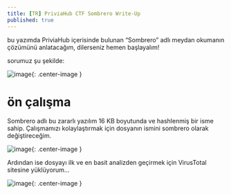 ```yaml
---
title: [TR] PriviaHub CTF Sombrero Write-Up
published: true
---
```


bu yazımda PriviaHub içerisinde bulunan “Sombrero” adlı meydan okumanın çözümünü anlatacağım, dilerseniz hemen başlayalım!

sorumuz şu şekilde:

![image](post_resources/privia-sombrero-writeup/description.png){: .center-image }

# [](#header-1)ön çalışma

Sombrero adlı bu zararlı yazılım 16 KB boyutunda ve hashlenmiş bir isme sahip. Çalışmamızı kolaylaştırmak için dosyanın ismini sombrero olarak değiştireceğim.

![image](post_resources/privia-sombrero-writeup/changename.png){: .center-image }

Ardından ise dosyayı ilk ve en basit analizden geçirmek için VirusTotal sitesine yüklüyorum…

![image](post_resources/privia-sombrero-writeup/virustotal.png){: .center-image }

